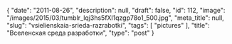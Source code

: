 {
    "date": "2011-08-26",
    "description": null,
    "draft": false,
    "id": 112,
    "image": "/images/2015/03/tumblr_lqj3hs5fXl1qzgp78o1_500.jpg",
    "meta_title": null,
    "slug": "vsielienskaia-srieda-razrabotki",
    "tags": [
        "pictures"
    ],
    "title": "Вселенская среда разработки",
    "type": "post"
}


